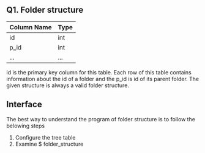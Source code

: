 ## Q1. Folder structure

| Column Name | Type |
| ------------|------|
| id | int |
| p_id | int |
|  ... | ... |


id is the primary key column for this table.
Each row of this table contains information about the id of a folder and the p_id is id of
its parent folder.
The given structure is always a valid folder structure.

## Interface
The best way to understand the program of folder structure is to follow the belowing steps
1. Configure the tree table
2. Examine $ folder_structure
